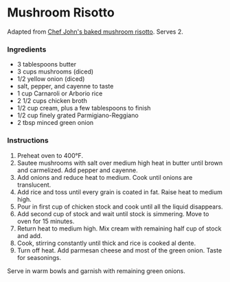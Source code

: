 # Mushroom Risotto

Adapted from [Chef John's baked mushroom risotto](http://foodwishes.blogspot.com/2013/03/baked-mushroom-risotto-why-stir-when.html). Serves 2.

### Ingredients

- 3 tablespoons butter
- 3 cups mushrooms (diced)
- 1/2 yellow onion (diced)
- salt, pepper, and cayenne to taste
- 1 cup Carnaroli or Arborio rice
- 2 1/2 cups chicken broth
- 1/2 cup cream, plus a few tablespoons to finish
- 1/2 cup finely grated Parmigiano-Reggiano
- 2 tbsp minced green onion

### Instructions

1. Preheat oven to 400&deg;F.
2. Sautee mushrooms with salt over medium high heat in butter until brown and carmelized. Add pepper and cayenne.
3. Add onions and reduce heat to medium. Cook until onions are translucent.
4. Add rice and toss until every grain is coated in fat. Raise heat to medium high.
5. Pour in first cup of chicken stock and cook until all the liquid disappears.
6. Add second cup of stock and wait until stock is simmering. Move to oven for 15 minutes.
7. Return heat to medium high. Mix cream with remaining half cup of stock and add.
8. Cook, stirring constantly until thick and rice is cooked al dente. 
9. Turn off heat. Add parmesan cheese and most of the green onion. Taste for seasonings.

Serve in warm bowls and garnish with remaining green onions.

